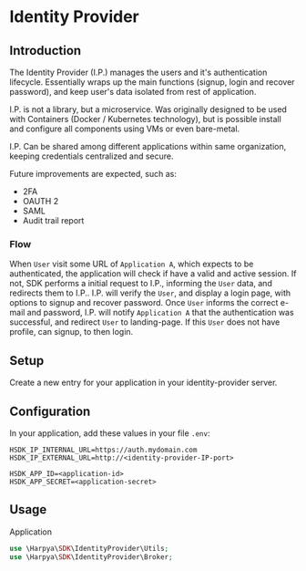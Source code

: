 # Identity Provider

## Introduction

The Identity Provider (I.P.) manages the users and it's authentication lifecycle. Essentially wraps up the main functions (signup, login and recover password), and keep user's data isolated from rest of application. 

I.P. is not a library, but a microservice. Was originally designed to be used with Containers (Docker / Kubernetes technology), but is possible install and configure all components using VMs or even bare-metal. 

I.P. Can be shared among different applications within same organization, keeping credentials centralized and secure. 

Future improvements are expected, such as:
- 2FA
- OAUTH 2
- SAML
- Audit trail report
 


### Flow


When ``User`` visit some URL of ``Application A``, which expects to be authenticated, the application will check if have a valid and active session. If not, SDK performs a initial request to I.P., informing the ``User`` data, and redirects them to I.P.. I.P. will verify the ``User``, and display a login page, with options to signup and recover password. Once ``User`` informs the correct e-mail and password, I.P. will notify ``Application A`` that the authentication was successful, and redirect ``User`` to landing-page. If this ``User`` does not have profile, can signup, to then login.

## Setup

Create a new entry for your application in your identity-provider server.


## Configuration

In your application, add these values in your file ``.env``:   

```.env
HSDK_IP_INTERNAL_URL=https://auth.mydomain.com
HSDK_IP_EXTERNAL_URL=http://<identity-provider-IP-port>

HSDK_APP_ID=<application-id>
HSDK_APP_SECRET=<application-secret>
```


## Usage


Application



```PHP
use \Harpya\SDK\IdentityProvider\Utils;
use \Harpya\SDK\IdentityProvider\Broker;



```